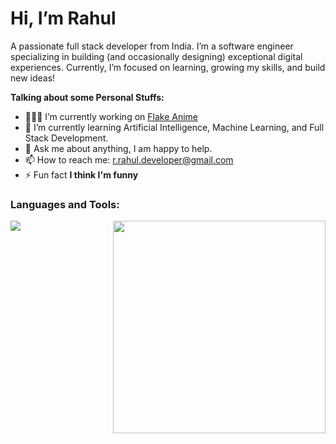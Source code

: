 # Hi, I’m Rahul

A passionate full stack developer from India. I’m a software engineer specializing in building (and occasionally designing) exceptional digital experiences. Currently, I’m focused on learning, growing my skills, and build new ideas!

**Talking about some Personal Stuffs:**

- 👨🏽‍💻 I’m currently working on [Flake Anime](#)
- 🌱 I’m currently learning Artificial Intelligence, Machine Learning, and Full Stack Development.
- 💬 Ask me about anything, I am happy to help.
- 📫 How to reach me: r.rahul.developer@gmail.com
- ⚡ Fun fact **I think I'm funny**

### Languages and Tools:

<p align="left">
    <p align="left">
        <!-- Github Stats -->
        <img width="340px" height="auto" align="right" src="https://stats.quine.sh/dusklight00/github?theme=dark">
        <!-- Languages and tools -->
        <img src='https://skillicons.dev/icons?i=html,css,js,ts,bootstrap,react,angular,nextjs,nodejs,c,cpp,java,git,github,stackoverflow,python,tensorflow,pytorch,django,flutter,figma,googlecloud,firebase,githubactions,vscode,androidstudio,photoshop,heroku,xd,gitlab&perline=6' width='auto' height='auto'/>
        <br/>
</p>


<p align="center">
  <a href="https://quine.sh?utm_source=widgets&utm_campaign=dusklight00" align="center">
    <img src="" />
  </a>
</p>